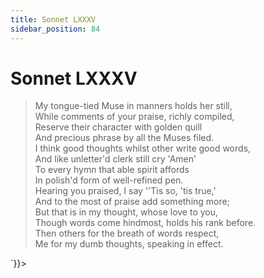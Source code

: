 ```yaml
---
title: Sonnet LXXXV
sidebar_position: 84
---
```

<div dangerouslySetInnerHTML={{__html: `<div><HTML><HEAD><TITLE>Sonnet LXXXV</TITLE></HEAD>
<BODY><H1>Sonnet LXXXV</H1>

<BLOCKQUOTE>My tongue-tied Muse in manners holds her still,<BR>
While comments of your praise, richly compiled,<BR>
Reserve their character with golden quill<BR>
And precious phrase by all the Muses filed.<BR>
I think good thoughts whilst other write good words,<BR>
And like unletter'd clerk still cry 'Amen'<BR>
To every hymn that able spirit affords<BR>
In polish'd form of well-refined pen.<BR>
Hearing you praised, I say ''Tis so, 'tis true,'<BR>
And to the most of praise add something more;<BR>
But that is in my thought, whose love to you,<BR>
Though words come hindmost, holds his rank before.<BR>
  Then others for the breath of words respect,<BR>
  Me for my dumb thoughts, speaking in effect.<BR>
</BLOCKQUOTE>

</BODY></HTML>
</div>`}}></div>